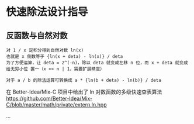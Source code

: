 # 快速除法设计指导
## 反函数与自然对数
```
对 1 / x 定积分得到自然对数 ln(x)
也就是 x 倒数等于 {ln(x + deta) - ln(x)} / deta
为了方便运算，让 deta = 2^(-n)，除以 deta 就变成左移 n 位，而 x + deta 就变成给无穷小位 置一（x << n | 1，需要扩展精度）

对于 a / b 的除法运算可转换成 a * {ln(b + deta) - ln(b)} / deta
```

在 Better-Idea/Mix-C 项目中给出了 ln 对数函数的多级快速查表算法  
https://github.com/Better-Idea/Mix-C/blob/master/math/private/extern.ln.hpp

...

